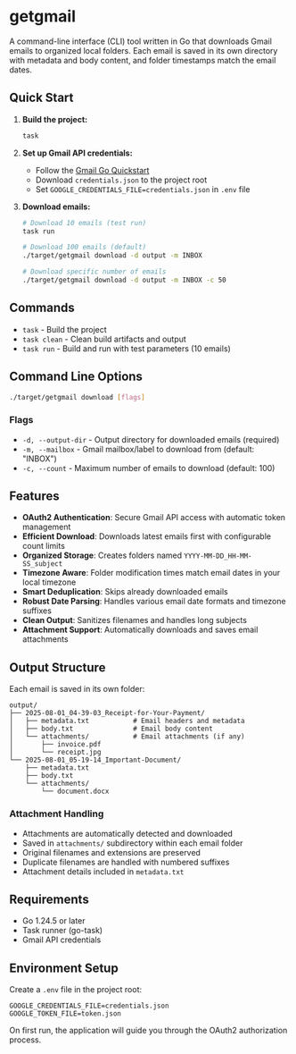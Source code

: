 # getgmail

A command-line interface (CLI) tool written in Go that downloads Gmail emails to organized local folders. Each email is saved in its own directory with metadata and body content, and folder timestamps match the email dates.

## Quick Start

1. **Build the project:**
   ```bash
   task
   ```

2. **Set up Gmail API credentials:**
   - Follow the [Gmail Go Quickstart](https://developers.google.com/gmail/api/quickstart/go)
   - Download `credentials.json` to the project root
   - Set `GOOGLE_CREDENTIALS_FILE=credentials.json` in `.env` file

3. **Download emails:**
   ```bash
   # Download 10 emails (test run)
   task run
   
   # Download 100 emails (default)
   ./target/getgmail download -d output -m INBOX
   
   # Download specific number of emails
   ./target/getgmail download -d output -m INBOX -c 50
   ```

## Commands

- `task` - Build the project
- `task clean` - Clean build artifacts and output
- `task run` - Build and run with test parameters (10 emails)

## Command Line Options

```bash
./target/getgmail download [flags]
```

### Flags
- `-d, --output-dir` - Output directory for downloaded emails (required)
- `-m, --mailbox` - Gmail mailbox/label to download from (default: "INBOX")
- `-c, --count` - Maximum number of emails to download (default: 100)

## Features

- **OAuth2 Authentication**: Secure Gmail API access with automatic token management
- **Efficient Download**: Downloads latest emails first with configurable count limits
- **Organized Storage**: Creates folders named `YYYY-MM-DD_HH-MM-SS_subject` 
- **Timezone Aware**: Folder modification times match email dates in your local timezone
- **Smart Deduplication**: Skips already downloaded emails
- **Robust Date Parsing**: Handles various email date formats and timezone suffixes
- **Clean Output**: Sanitizes filenames and handles long subjects
- **Attachment Support**: Automatically downloads and saves email attachments

## Output Structure

Each email is saved in its own folder:
```
output/
├── 2025-08-01_04-39-03_Receipt-for-Your-Payment/
│   ├── metadata.txt           # Email headers and metadata
│   ├── body.txt               # Email body content
│   └── attachments/           # Email attachments (if any)
│       ├── invoice.pdf
│       └── receipt.jpg
└── 2025-08-01_05-19-14_Important-Document/
    ├── metadata.txt
    ├── body.txt
    └── attachments/
        └── document.docx
```

### Attachment Handling

- Attachments are automatically detected and downloaded
- Saved in `attachments/` subdirectory within each email folder
- Original filenames and extensions are preserved
- Duplicate filenames are handled with numbered suffixes
- Attachment details included in `metadata.txt`

## Requirements

- Go 1.24.5 or later
- Task runner (go-task)
- Gmail API credentials

## Environment Setup

Create a `.env` file in the project root:
```
GOOGLE_CREDENTIALS_FILE=credentials.json
GOOGLE_TOKEN_FILE=token.json
```

On first run, the application will guide you through the OAuth2 authorization process.